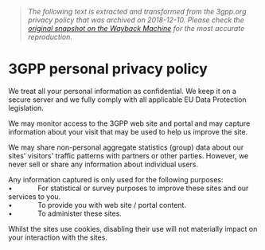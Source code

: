 > *The following text is extracted and transformed from the 3gpp.org privacy policy that was archived on 2018-12-10. Please check the [original snapshot on the Wayback Machine](https://web.archive.org/web/20181210233818id_/http%3A//www.3gpp.org/about-3gpp/legal-matters/3gpp-personal-privacy-policy) for the most accurate reproduction.*

# 3GPP personal privacy policy

We treat all your personal information as confidential. We keep it on a secure server and we fully comply with all applicable EU Data Protection legislation.

We may monitor access to the 3GPP web site and portal and may capture information about your visit that may be used to help us improve the site.

We may share non-personal aggregate statistics (group) data about our sites' visitors' traffic patterns with partners or other parties. However, we never sell or share any information about individual users.

Any information captured is only used for the following purposes:  
•             For statistical or survey purposes to improve these sites and our services to you.  
•             To provide you with web site / portal content.  
•             To administer these sites.

Whilst the sites use cookies, disabling their use will not materially impact on your interaction with the sites.
